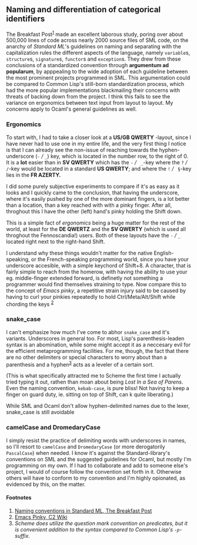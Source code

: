 ## Naming and differentiation of categorical identifiers
The Breakfast Post<sup>[1](#footnotes)</sup> made an excellent laborous study, poring over about 500,000 lines of code across nearly 2000 source files of SML code, on the anarchy of *Standard ML*'s guidelines on naming and separating with the capitalization rules the different aspects of the language, namely `variable`s, `structure`s,
`signature`s, `functor`s and `exception`s. They drew from these conclusions of a standardized convention through **argumentum ad popularum**, by apppealing to the wide adoption of each guideline between the most prominent projects programmed in SML. This argumentation could be compared to Common Lisp's still-born standardization process, which had the more popular implementations blackmailing their concerns with threats of backing down from the project. I think this fails to see the variance on ergonomics between text input from layout to layout. My concerns apply to Ocaml's general guidelines as well.

### Ergonomics
To start with, I had to take a closer look at a **US/GB QWERTY** -layout, since I
have never had to use one in my entire life, and the very first thing I notice is
that I can already see the non-issue of reaching towards the hyphen-underscore (`-` */* `_`)
key, which is located in the number row, to the right of 0. It is a **lot** easier
than in **SV QWERTY** which has the `-` */* ` _`-key where the `?` */* ` /`-key
would be located in a standard **US QWERTY**; and where the `!` */* ` §`-key lies in the
**FR AZERTY.**

I did some purely subjective experiments to compare if it's as easy as it looks and I
quickly came to the conclusion, that having the underscore, where it's easily pushed by 
one of the more dominant fingers, is a lot better than a location, than a key reached with
with a pinky finger. After all, throghout this I have the other (left) hand's
pinky holding the Shift down.

This is a simple fact of *ergonomics* being a huge matter for the rest of the
world, at least for the **DE QWERTZ** and the **SV QWERTY** (which is used all
throghout the Fennoscandia!) users. Both of these layouts have the
`-` */* `_` located right next to the right-hand Shift.

I understand why these things wouldn't matter for the native English-speaking,
or the French-speaking programming world, since you have your underscore
accesible, with a simple keychord of Shift+8. A character, that is fairly simple
to reach from the homerow, with having the ability to use your eg. middle-finger
extended forward, is definetly not something a programmer would find themselves
straining to type. Now compare this to the concept of *Emacs pinky*, a repetitive
strain injury said to be caused by having to curl your pinkies repeatedly to
hold Ctrl/Meta/Alt/Shift while chording the keys <sup>[2](#footnotes)</sup>

### snake_case
I can't emphasize how much I've come to abhor `snake_case` and it's variants. 
Underscores in general too. For most, Lisp's parenthesis-leaden syntax is an
abomination, while some might accept it as a neccesary evil for the efficient
metaprogramming facilities. For me, though, the fact that there are no other 
delimiters or special characters to worry about than a parenthesis and a hyphen<sup>[3](#footnotes)</sup>
acts as a leveler of a certain sort.

(This is what specifically attracted me to Scheme the first time
I actually tried typing it out, rathen than moan about being *Lost In a Sea of
Parens*. Even the naming convention, `kebab-case`, is pure bliss!
Not having to keep a finger on guard duty, ie. sitting on top of Shift, can k
quite liberating.)

While SML and Ocaml don't allow hyphen-delimited names due to the lexer, snake_case is still
avoidable

### camelCase and DromedaryCase
I simply resist the practice of delimiting words with underscores in names, so I'll resort to
`camelCase` and `DromedaryCase` (or more derogatorily `PascalCase`) when needed. I know it's against
the Standard-library's conventions on SML and the suggested guidelines for Ocaml, but mostly
I'm programming on my own. If I had to collaborate and add to someone else's project, I would of course
follow the convention set forth in it. Otherwise others will have to conform to my convention and
I'm highly opionated, as evidenced by this, on the  matter.

#### Footnotes
1. [Naming conventions in Standard ML, The Breakfast Post](https://thebreakfastpost.com/2016/06/11/naming-conventions-in-standard-ml/)
2. [Emacs Pinky, C2 Wiki](http://wiki.c2.com/?EmacsPinky)
3. *Scheme does utilize the question mark convention on predicates, but it is convenient addition to the syntax compared to Common Lisp's `-p`-suffix.*
